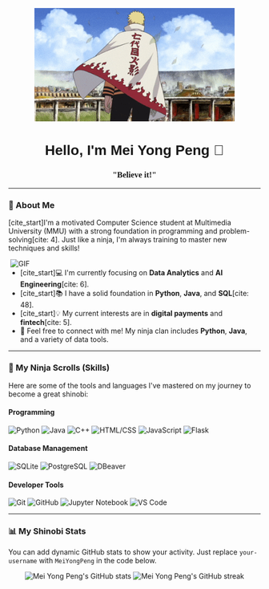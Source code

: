 <p align="center">
  <img src="Image/naruto_image.gif" alt="Naruto Uzumaki" width="400"/>
</p>

<h1 align="center" style="font-family: 'Bebas Neue', sans-serif;">Hello, I'm Mei Yong Peng 👋</h1>

<h3 align="center" style="font-family: 'Pacifico', cursive;">"Believe it!"</h3>

---

### 🍥 About Me

[cite_start]I'm a motivated Computer Science student at Multimedia University (MMU) with a strong foundation in programming and problem-solving[cite: 4]. Just like a ninja, I'm always training to master new techniques and skills!

<img hight="400" width="500" alt="GIF" align="right" src="https://github.com/Xx-Ashutosh-xX/Xx-Ashutosh-xX/blob/master/assets/1936.gif">

* [cite_start]💻 I'm currently focusing on **Data Analytics** and **AI Engineering**[cite: 6].
* [cite_start]📚 I have a solid foundation in **Python**, **Java**, and **SQL**[cite: 48].
* [cite_start]💡 My current interests are in **digital payments** and **fintech**[cite: 5].
* 💬 Feel free to connect with me! My ninja clan includes **Python**, **Java**, and a variety of data tools.

---

### 📜 My Ninja Scrolls (Skills)

Here are some of the tools and languages I've mastered on my journey to become a great shinobi:

#### **Programming**
![Python](https://img.shields.io/badge/Python-3776AB?style=for-the-badge&logo=python&logoColor=white)
![Java](https://img.shields.io/badge/Java-007396?style=for-the-badge&logo=java&logoColor=white)
![C++](https://img.shields.io/badge/C++-00599C?style=for-the-badge&logo=c%2B%2B&logoColor=white)
![HTML/CSS](https://img.shields.io/badge/HTML/CSS-E34F26?style=for-the-badge&logo=html5&logoColor=white)
![JavaScript](https://img.shields.io/badge/JavaScript-F7DF1E?style=for-the-badge&logo=javascript&logoColor=black)
![Flask](https://img.shields.io/badge/Flask-000000?style=for-the-badge&logo=flask&logoColor=white)

#### **Database Management**
![SQLite](https://img.shields.io/badge/SQLite-07405E?style=for-the-badge&logo=sqlite&logoColor=white)
![PostgreSQL](https://img.shields.io/badge/PostgreSQL-316192?style=for-the-badge&logo=postgresql&logoColor=white)
![DBeaver](https://img.shields.io/badge/DBeaver-3D8667?style=for-the-badge&logo=dbeaver&logoColor=white)

#### **Developer Tools**
![Git](https://img.shields.io/badge/Git-F05032?style=for-the-badge&logo=git&logoColor=white)
![GitHub](https://img.shields.io/badge/GitHub-100000?style=for-the-badge&logo=github&logoColor=white)
![Jupyter Notebook](https://img.shields.io/badge/Jupyter-F37626?style=for-the-badge&logo=jupyter&logoColor=white)
![VS Code](https://img.shields.io/badge/VS%20Code-007ACC?style=for-the-badge&logo=visual-studio-code&logoColor=white)

---

### 📊 My Shinobi Stats

You can add dynamic GitHub stats to show your activity. Just replace `your-username` with `MeiYongPeng` in the code below.


<p align="center">
  <img src="[https://github-readme-stats.vercel.app/api?username=MeiYongPeng&show_icons=true&theme=buefy&count_private=true](https://github-readme-stats.vercel.app/api?username=MeiYongPeng&show_icons=true&theme=buefy&count_private=true)" alt="Mei Yong Peng's GitHub stats" />
  <img src="[https://github-readme-streak-stats.herokuapp.com/?user=MeiYongPeng&theme=buefy&hide_border=true](https://github-readme-streak-stats.herokuapp.com/?user=MeiYongPeng&theme=buefy&hide_border=true)" alt="Mei Yong Peng's GitHub streak" />
</p>

